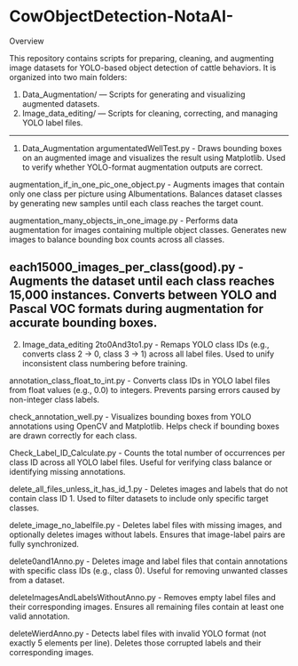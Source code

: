 # CowObjectDetection-NotaAI-
Overview

This repository contains scripts for preparing, cleaning, and augmenting image datasets for YOLO-based object detection of cattle behaviors.
It is organized into two main folders:
1) Data_Augmentation/ — Scripts for generating and visualizing augmented datasets.
2) Image_data_editing/ — Scripts for cleaning, correcting, and managing YOLO label files.
------------------------------------------------------------------------------------------------------------------------------------------------------
   1. Data_Augmentation
argumentatedWellTest.py - Draws bounding boxes on an augmented image and visualizes the result using Matplotlib.
Used to verify whether YOLO-format augmentation outputs are correct.

augmentation_if_in_one_pic_one_object.py - Augments images that contain only one class per picture using Albumentations.
Balances dataset classes by generating new samples until each class reaches the target count.

augmentation_many_objects_in_one_image.py - Performs data augmentation for images containing multiple object classes.
Generates new images to balance bounding box counts across all classes.

each15000_images_per_class(good).py - Augments the dataset until each class reaches 15,000 instances.
Converts between YOLO and Pascal VOC formats during augmentation for accurate bounding boxes.
------------------------------------------------------------------------------------------------------------------------------------------------------
2. Image_data_editing
2to0And3to1.py - Remaps YOLO class IDs (e.g., converts class 2 → 0, class 3 → 1) across all label files.
Used to unify inconsistent class numbering before training.

annotation_class_float_to_int.py - Converts class IDs in YOLO label files from float values (e.g., 0.0) to integers.
Prevents parsing errors caused by non-integer class labels.

check_annotation_well.py - Visualizes bounding boxes from YOLO annotations using OpenCV and Matplotlib.
Helps check if bounding boxes are drawn correctly for each class.

Check_Label_ID_Calculate.py - Counts the total number of occurrences per class ID across all YOLO label files.
Useful for verifying class balance or identifying missing annotations.

delete_all_files_unless_it_has_id_1.py - Deletes images and labels that do not contain class ID 1.
Used to filter datasets to include only specific target classes.

delete_image_no_labelfile.py - Deletes label files with missing images, and optionally deletes images without labels.
Ensures that image-label pairs are fully synchronized.

delete0and1Anno.py - Deletes image and label files that contain annotations with specific class IDs (e.g., class 0).
Useful for removing unwanted classes from a dataset.

deleteImagesAndLabelsWithoutAnno.py - Removes empty label files and their corresponding images.
Ensures all remaining files contain at least one valid annotation.

deleteWierdAnno.py - Detects label files with invalid YOLO format (not exactly 5 elements per line).
Deletes those corrupted labels and their corresponding images.
